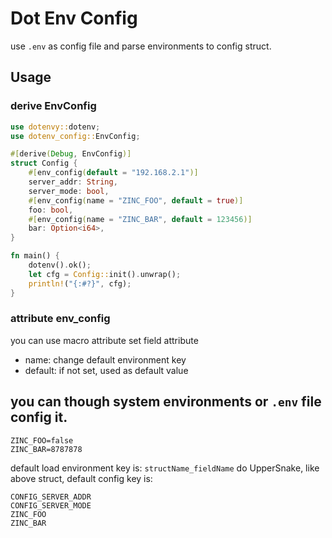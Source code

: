 # Dot Env Config

use `.env` as config file and parse environments to config struct.

## Usage

### derive EnvConfig

```rust
use dotenvy::dotenv;
use dotenv_config::EnvConfig;

#[derive(Debug, EnvConfig)]
struct Config {
    #[env_config(default = "192.168.2.1")]
    server_addr: String,
    server_mode: bool,
    #[env_config(name = "ZINC_FOO", default = true)]
    foo: bool,
    #[env_config(name = "ZINC_BAR", default = 123456)]
    bar: Option<i64>,
}

fn main() {
    dotenv().ok();
    let cfg = Config::init().unwrap();
    println!("{:#?}", cfg);
}
```

### attribute env_config

you can use macro attribute set field attribute 

- name: change default environment key
- default: if not set, used as default value

## you can though system environments or `.env` file config it.

```
ZINC_FOO=false
ZINC_BAR=8787878
```

default load environment key is: `structName_fieldName` do UpperSnake, like above struct, default config key is:

```
CONFIG_SERVER_ADDR
CONFIG_SERVER_MODE
ZINC_FOO
ZINC_BAR
```
